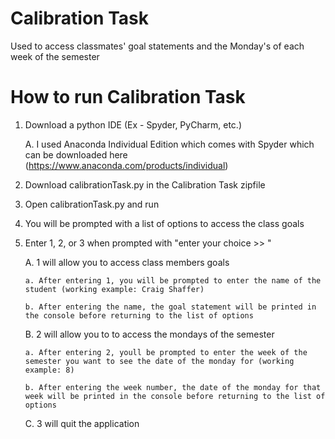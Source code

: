 # Calibration Task
Used to access classmates' goal statements and the Monday's of each week of the semester


# How to run Calibration Task
 1. Download a python IDE (Ex - Spyder, PyCharm, etc.)
     
     A. I used Anaconda Individual Edition which comes with Spyder which can be downloaded here (https://www.anaconda.com/products/individual)
 
 2. Download calibrationTask.py in the Calibration Task zipfile
 
 3. Open calibrationTask.py and run
 
 4. You will be prompted with a list of options to access the class goals
 
 5. Enter 1, 2, or 3 when prompted with "enter your choice >> "
     
     A. 1 will allow you to access class members goals
        
        a. After entering 1, you will be prompted to enter the name of the student (working example: Craig Shaffer)
        
        b. After entering the name, the goal statement will be printed in the console before returning to the list of options
        
     B. 2 will allow you to to access the mondays of the semester
        
        a. After entering 2, youll be prompted to enter the week of the semester you want to see the date of the monday for (working example: 8)
        
        b. After entering the week number, the date of the monday for that week will be printed in the console before returning to the list of options
     
     C. 3 will quit the application

